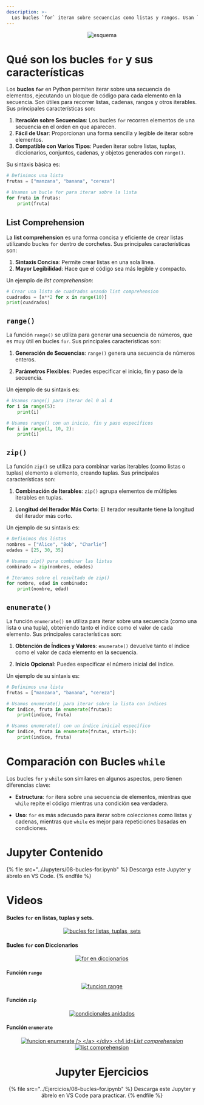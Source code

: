 ```yaml
---
description: >-
  Los bucles `for` iteran sobre secuencias como listas y rangos. Usan `range()` para generar secuencias numéricas. Las listas por comprensión crean listas de manera concisa. `for` es ideal para colecciones, mientras `while` para condiciones.
---
```


<div style="text-align: center;">
  <img src="https://github.com/Hack-io-Data/Imagenes/blob/main/01-LogosHackio/logo_celeste@4x.png?raw=true" alt="esquema" />
</div>

# Qué son los bucles `for` y sus características

Los **bucles `for`** en Python permiten iterar sobre una secuencia de elementos, ejecutando un bloque de código para cada elemento en la secuencia. Son útiles para recorrer listas, cadenas, rangos y otros iterables. Sus principales características son:

1. **Iteración sobre Secuencias**: Los bucles `for` recorren elementos de una secuencia en el orden en que aparecen.
2. **Fácil de Usar**: Proporcionan una forma sencilla y legible de iterar sobre elementos.
3. **Compatible con Varios Tipos**: Pueden iterar sobre listas, tuplas, diccionarios, conjuntos, cadenas, y objetos generados con `range()`.

Su sintaxis básica es: 

```python
# Definimos una lista
frutas = ["manzana", "banana", "cereza"]

# Usamos un bucle for para iterar sobre la lista
for fruta in frutas:
    print(fruta)
```

## List Comprehension

La **list comprehension** es una forma concisa y eficiente de crear listas utilizando bucles `for` dentro de corchetes. Sus principales características son:

1. **Sintaxis Concisa**: Permite crear listas en una sola línea.
2. **Mayor Legibilidad**: Hace que el código sea más legible y compacto.

Un ejemplo de *list comprehension*: 

```python
# Crear una lista de cuadrados usando list comprehension
cuadrados = [x**2 for x in range(10)]
print(cuadrados)
```


## `range()`

La función `range()` se utiliza para generar una secuencia de números, que es muy útil en bucles `for`. Sus principales características son:

1. **Generación de Secuencias**: `range()` genera una secuencia de números enteros.

2. **Parámetros Flexibles**: Puedes especificar el inicio, fin y paso de la secuencia.

Un ejemplo de su sintaxis es:

```python
# Usamos range() para iterar del 0 al 4
for i in range(5):
    print(i)

# Usamos range() con un inicio, fin y paso específicos
for i in range(1, 10, 2):
    print(i)
```

## `zip()`

La función `zip()` se utiliza para combinar varias iterables (como listas o tuplas) elemento a elemento, creando tuplas. Sus principales características son:

1. **Combinación de Iterables**: `zip()` agrupa elementos de múltiples iterables en tuplas.

2. **Longitud del Iterador Más Corto**: El iterador resultante tiene la longitud del iterador más corto.

Un ejemplo de su sintaxis es:

```python
# Definimos dos listas
nombres = ["Alice", "Bob", "Charlie"]
edades = [25, 30, 35]

# Usamos zip() para combinar las listas
combinado = zip(nombres, edades)

# Iteramos sobre el resultado de zip()
for nombre, edad in combinado:
    print(nombre, edad)
```

## `enumerate()`

La función `enumerate()` se utiliza para iterar sobre una secuencia (como una lista o una tupla), obteniendo tanto el índice como el valor de cada elemento. Sus principales características son:

1. **Obtención de Índices y Valores**: `enumerate()` devuelve tanto el índice como el valor de cada elemento en la secuencia.

2. **Inicio Opcional**: Puedes especificar el número inicial del índice.

Un ejemplo de su sintaxis es:

```python
# Definimos una lista
frutas = ["manzana", "banana", "cereza"]

# Usamos enumerate() para iterar sobre la lista con índices
for indice, fruta in enumerate(frutas):
    print(indice, fruta)

# Usamos enumerate() con un índice inicial específico
for indice, fruta in enumerate(frutas, start=1):
    print(indice, fruta)
```


# Comparación con Bucles `while`

Los bucles `for` y `while` son similares en algunos aspectos, pero tienen diferencias clave:

- **Estructura**: `for` itera sobre una secuencia de elementos, mientras que `while` repite el código mientras una condición sea verdadera.

- **Uso**: `for` es más adecuado para iterar sobre colecciones como listas y cadenas, mientras que `while` es mejor para repeticiones basadas en condiciones.


# Jupyter Contenido

{% file src="../Jupyters/08-bucles-for.ipynb" %}
Descarga este Jupyter y ábrelo en VS Code.
{% endfile %}


# Videos

#### Bucles `for` en listas, tuplas y sets. 
<div align="center">
  <a href="https://vimeo.com/933664603/1bf00cd541?share=copy">
    <img src="https://github.com/Hack-io-Data/Imagenes/blob/main/01-LogosHackio/Cabecera%20video%20Gitbook%20Hackio.png?raw=true" alt="bucles for listas, tuplas, sets" />
  </a>
</div>

#### Bucles `for` con Diccionarios
<div align="center">
  <a href="https://vimeo.com/933673924/7a3c80f98f?share=copy">
    <img src="https://github.com/Hack-io-Data/Imagenes/blob/main/01-LogosHackio/Cabecera%20video%20Gitbook%20Hackio.png?raw=true" alt="for en diccionarios" />
  </a>
</div>

#### Función `range`
<div align="center">
  <a href="https://vimeo.com/933655089/a8e168f9e0?share=copy">
    <img src="https://github.com/Hack-io-Data/Imagenes/blob/main/01-LogosHackio/Cabecera%20video%20Gitbook%20Hackio.png?raw=true" alt="funcion range" />
  </a>
</div>


#### Función `zip`
<div align="center">
  <a href="https://vimeo.com/933729836/ff584087a0?share=copy">
    <img src="https://github.com/Hack-io-Data/Imagenes/blob/main/01-LogosHackio/Cabecera%20video%20Gitbook%20Hackio.png?raw=true" alt="condicionales anidados" />
  </a>
</div>

#### Función `enumerate`
<div align="center">
  <a href="https://vimeo.com/933851538/326f418494?share=copy">
    <img src="https://github.com/Hack-io-Data/Imagenes/blob/main/01-LogosHackio/Cabecera%20video%20Gitbook%20Hackio.png?raw=true" alt="funcion enumerate />
  </a>
</div>


#### *List comprehension*
<div align="center">
  <a href="https://vimeo.com/933711940/eb57d929ff?share=copy ">
    <img src="https://github.com/Hack-io-Data/Imagenes/blob/main/01-LogosHackio/Cabecera%20video%20Gitbook%20Hackio.png?raw=true" alt="list comprehension" />
  </a>
</div>

# Jupyter Ejercicios

{% file src="../Ejercicios/08-bucles-for.ipynb" %}
Descarga este Jupyter y ábrelo en VS Code para practicar.
{% endfile %}

